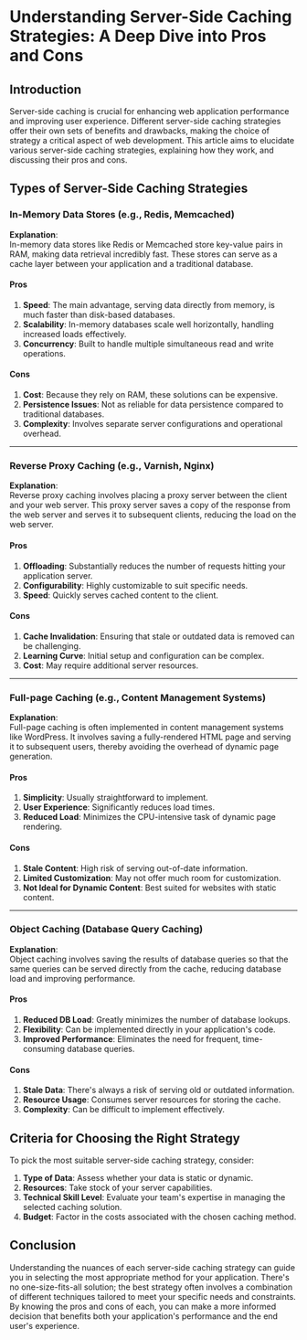 # Understanding Server-Side Caching Strategies: A Deep Dive into Pros and Cons

## Introduction

Server-side caching is crucial for enhancing web application performance and improving user experience. Different server-side caching strategies offer their own sets of benefits and drawbacks, making the choice of strategy a critical aspect of web development. This article aims to elucidate various server-side caching strategies, explaining how they work, and discussing their pros and cons.

## Types of Server-Side Caching Strategies

### In-Memory Data Stores (e.g., Redis, Memcached)

**Explanation**:  
In-memory data stores like Redis or Memcached store key-value pairs in RAM, making data retrieval incredibly fast. These stores can serve as a cache layer between your application and a traditional database.

#### Pros

1. **Speed**: The main advantage, serving data directly from memory, is much faster than disk-based databases.
2. **Scalability**: In-memory databases scale well horizontally, handling increased loads effectively.
3. **Concurrency**: Built to handle multiple simultaneous read and write operations.

#### Cons

1. **Cost**: Because they rely on RAM, these solutions can be expensive.
2. **Persistence Issues**: Not as reliable for data persistence compared to traditional databases.
3. **Complexity**: Involves separate server configurations and operational overhead.

---

### Reverse Proxy Caching (e.g., Varnish, Nginx)

**Explanation**:  
Reverse proxy caching involves placing a proxy server between the client and your web server. This proxy server saves a copy of the response from the web server and serves it to subsequent clients, reducing the load on the web server.

#### Pros

1. **Offloading**: Substantially reduces the number of requests hitting your application server.
2. **Configurability**: Highly customizable to suit specific needs.
3. **Speed**: Quickly serves cached content to the client.

#### Cons

1. **Cache Invalidation**: Ensuring that stale or outdated data is removed can be challenging.
2. **Learning Curve**: Initial setup and configuration can be complex.
3. **Cost**: May require additional server resources.

---

### Full-page Caching (e.g., Content Management Systems)

**Explanation**:  
Full-page caching is often implemented in content management systems like WordPress. It involves saving a fully-rendered HTML page and serving it to subsequent users, thereby avoiding the overhead of dynamic page generation.

#### Pros

1. **Simplicity**: Usually straightforward to implement.
2. **User Experience**: Significantly reduces load times.
3. **Reduced Load**: Minimizes the CPU-intensive task of dynamic page rendering.

#### Cons

1. **Stale Content**: High risk of serving out-of-date information.
2. **Limited Customization**: May not offer much room for customization.
3. **Not Ideal for Dynamic Content**: Best suited for websites with static content.

---

### Object Caching (Database Query Caching)

**Explanation**:  
Object caching involves saving the results of database queries so that the same queries can be served directly from the cache, reducing database load and improving performance.

#### Pros

1. **Reduced DB Load**: Greatly minimizes the number of database lookups.
2. **Flexibility**: Can be implemented directly in your application's code.
3. **Improved Performance**: Eliminates the need for frequent, time-consuming database queries.

#### Cons

1. **Stale Data**: There's always a risk of serving old or outdated information.
2. **Resource Usage**: Consumes server resources for storing the cache.
3. **Complexity**: Can be difficult to implement effectively.

## Criteria for Choosing the Right Strategy

To pick the most suitable server-side caching strategy, consider:

1. **Type of Data**: Assess whether your data is static or dynamic.
2. **Resources**: Take stock of your server capabilities.
3. **Technical Skill Level**: Evaluate your team's expertise in managing the selected caching solution.
4. **Budget**: Factor in the costs associated with the chosen caching method.

## Conclusion

Understanding the nuances of each server-side caching strategy can guide you in selecting the most appropriate method for your application. There's no one-size-fits-all solution; the best strategy often involves a combination of different techniques tailored to meet your specific needs and constraints. By knowing the pros and cons of each, you can make a more informed decision that benefits both your application's performance and the end user's experience.